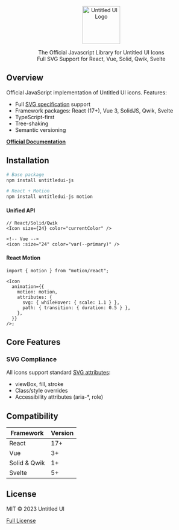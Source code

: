 <p align="center">
  <img src="https://untitledui.publicsource.space/logo.svg" alt="Untitled UI Logo" width="100" height="100">
</p>

<p align="center">
  The Official Javascript Library for Untitled UI Icons<br>
  Full SVG Support for React, Vue, Solid, Qwik, Svelte
</p>

## Overview

Official JavaScript implementation of Untitled UI icons. Features:

- Full [SVG specification](https://developer.mozilla.org/en-US/docs/Web/SVG/Attribute) support
- Framework packages: React (17+), Vue 3, SolidJS, Qwik, Svelte
- TypeScript-first
- Tree-shaking
- Semantic versioning

**[Official Documentation](http://untitledui.publicsource.space)**

## Installation

```bash
# Base package
npm install untitledui-js

# React + Motion
npm install untitledui-js motion
```

#### Unified API

```tsx
// React/Solid/Qwik
<Icon size={24} color="currentColor" />

<!-- Vue -->
<icon :size="24" color="var(--primary)" />
```

#### React Motion

```tsx
import { motion } from "motion/react";

<Icon
  animation={{
    motion: motion,
    attributes: {
      svg: { whileHover: { scale: 1.1 } },
      path: { transition: { duration: 0.5 } },
    },
  }}
/>;
```

## Core Features

### SVG Compliance

All icons support standard [SVG attributes](https://developer.mozilla.org/en-US/docs/Web/SVG/Attribute):

- viewBox, fill, stroke
- Class/style overrides
- Accessibility attributes (aria-\*, role)

## Compatibility

| Framework    | Version |
| ------------ | ------- |
| React        | 17+     |
| Vue          | 3+      |
| Solid & Qwik | 1+      |
| Svelte       | 5+      |

## License

MIT © 2023 Untitled UI

[Full License](./LICENSE.md)
